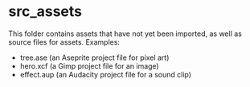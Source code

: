 # src_assets

This folder contains assets that have not yet been imported,
as well as source files for assets. Examples:
 - tree.ase (an Aseprite project file for pixel art)
 - hero.xcf (a Gimp project file for an image)
 - effect.aup (an Audacity project file for a sound clip)
